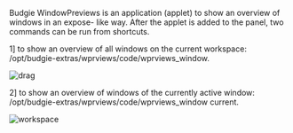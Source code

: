 Budgie WindowPreviews is an application (applet) to show an overview of windows in an expose- like way. After the applet is added to the panel, two commands can be run from shortcuts. 

1] to show an overview of all windows on the current workspace: /opt/budgie-extras/wprviews/code/wprviews_window. 

![drag](https://github.com/UbuntuBudgie/budgie-extras/blob/master/budgie-wpreviews/all.png)

2] to show an overview of windows of the currently active window: /opt/budgie-extras/wprviews/code/wprviews_window current.

![workspace](https://github.com/UbuntuBudgie/budgie-extras/blob/master/budgie-wpreviews/current.png)


